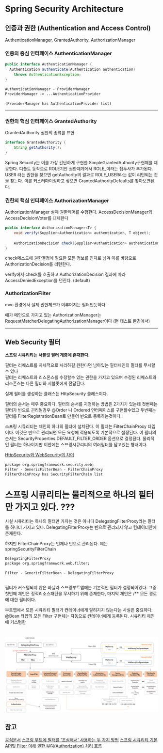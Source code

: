 # Spring Security Architecture

## 인증과 권한 (Authentication and Access Control)
AuthenticationManager, GrantedAuthority, AuthorizationManager

### 인증의 중심 인터페이스 AuthenticationManager
```java
public interface AuthenticationManager {
  Authentication authenticate(Authentication authentication)
    throws AuthenticationException;
}
```

```
AuthenticationManager - ProviderManager
ProviderManager -> ...AuthenticationProvider

(ProviderManager has AuthenticationProvider list)
```

--- 

### 권한의 핵심 인터페이스 GrantedAuthority

GrantedAuthority 권한의 종류를 표현. 
``` java
interface GrantedAuthority {
    String getAuthority();
}
```
Spring Security는 이를 가장 간단하게 구현한 SimpleGrantedAuthority구현체를 제공한다.
디폴트 동작으로 ROLE기반 권한체계에서 ROLE_이라는 접두사가 추가된다.
USER 라는 권한을 찾으면 getAuthority의 결과로 ROLE_USER라는 값이 리턴되는 것을 찾는다. 
이를 커스터마이징하고 싶으면 GrantedAuthorityDefaults를 찾아보면된다.

### 권한의 핵심 인터페이스 AuthorizationManager  
AuthorizationManager 실제 권한제어를 수행한다. 
AccessDecisionManager와 AccessDecisionVoter를 대체한다

```java
public interface AuthorizationManager<T> {
	void verify(Supplier<Authentication> authentication, T object);

	AuthorizationDecision check(Supplier<Authentication> authentication, T object);
}
```
check메소드에 권한결정에 필요한 모든 정보를 인자로 넘겨 이를 바탕으로 AuthorizationDecision를 리턴한다. 

verify에서 check를 호출하고 AuthorizationDecision 결과에 따라 AccessDeniedException를 던진다. (default)

### AuthorizationFilter
mvc 환경에서 실제 권한체크가 이루어지는 필터인듯하다.

얘가 메인으로 가지고 있는 AuthorizationManager는 RequestMatcherDelegatingAuthorizationManager이다 (현 테스트 환경에서)

---

## Web Security 필터 

__스프링 시큐리티는 서블릿 필터 계층에 존재한다.__
  
필터는 리퀘스트를 자체적으로 처리하길 원한다면 남아있는 필터체인의 필터를 무시할수 있다  
필터는 리퀘스트와 리스폰스를 수정할수 있는 권한을 가지고 있으며 수정된 리퀘스트와 리스폰스는 다른 필터와 서블릿에게 전달된다.  

실제 필터를 생성하는 클래스는 HttpSecurity 클래스이다.

필터의 순서는 매우 중요하다.
필터의 순서를 지정하는 방법은 2가지가 있는데 
첫번째는 필터가 빈으로 괸리될경우 @Order 나 Ordered 인터페이스를 구현할수있고 
두번째는 필터를 FilterRegistrationBean로 만들어 빈으로 등록하는것이다.

스프링 시큐리티는 체인의 하나의 필터에 설치된다.
이 필터는 FilterChainProxy 타입이다.
이것은 빈으로 관리되면 모든 요청에 적용되도록 기본적으로 설정된다. 
이 필터의 순서는 SecurityProperties.DEFAULT_FILTER_ORDER 옵션으로 결정된다. 
물리적인 필터는 하나이지만 이안에는 스프링시큐리티의 여러필터를 담고있는 형태이다.

[HttpSecurity와 WebSecurity의 차이](./HttpSecurity와%20WebSecurity의%20차이.md)
```
package org.springframework.security.web;
Filter - GenericFilterBean - FilterChainProxy
FilterChainProxy has SecurityFilterChain list
```

# 스프링 시큐리티는 물리적으로 하나의 필터만 가지고 있다. ???
사실 시큐리티는 하나의 필터만 가지는 것은 아니다
DelegatingFilterProxy라는 필터를 하나더 가지고 있다.
DelegatingFilterProxy는 빈으로 관리되지 않고 컨테이너안에 존재한다.

하지만 FilterChainProxy는 언제나 빈으로 관리된다.
얘는 springSecurityFilterChain 

```
DelegatingFilterProxy
package org.springframework.web.filter;

Filter - GenericFilterBean - DelegatingFilterProxy
```

## 
필터가 커스텀되지 않은 바닐라 스프링부트앱에는 기본적인 필터가 설정되어있다.
그중 첫번째 체인은 정적리소스패턴을 무시하기 위해 존재한다,
마지막 체인은 /** 모든 경로에 대한 필터이다.

부트앱에서 모든 시큐리티 필터가 컨테이너에게 알려지지 않는다는 사실은 중요하다.
@Bean 타압의 모든 Filter 구현체는 자동으로 컨테이너에게 등록된다.
시큐리티 체인에 커스텀한 

# 
![2021_04_user_count](~@source/../img.png)

## 참고
[공식문서](https://spring.io/guides/topicals/spring-security-architecture/)
[스프링 부트에 필터를 '조심해서' 사용하는 두 가지 방법](https://taetaetae.github.io/2020/04/06/spring-boot-filter/#%EB%B0%A9%EB%B2%95-1--filterregistrationbean)
[스프링 시큐리티 기본 API및 Filter 이해](https://catsbi.oopy.io/c0a4f395-24b2-44e5-8eeb-275d19e2a536)
[권한 부여(Authorization) 처리 흐름](https://velog.io/@bimilless/Spring-Security%EC%9D%98-%EA%B6%8C%ED%95%9C-%EB%B6%80%EC%97%AC-%EC%B2%98%EB%A6%AC-%ED%9D%90%EB%A6%84)
